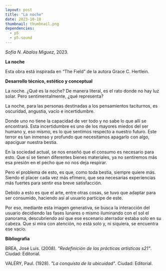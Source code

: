 ```yaml
---
layout: post
title: "La noche"
date: 2023-10-18
thumbnail: thumbnail.png
dependencies:
  - p5
  - p5.sound
---
```


<div id="div-sketch">
  <script type="text/javascript" src="sketch.js"></script>
</div>

_Sofía N. Abalos Miguez_, 2023.

**La noche**

Esta obra está inspirada en “The Field” de la autora Grace C. Hertlein.

**Desarrollo técnico, estético y conceptual**

La noche. ¿Qué es la noche? De manera literal, es el rato donde no hay luz solar. Pero sentimentalmente, ¿qué representa? 

La noche, para las personas destinadas a los pensamientos taciturnos, es oscuridad, angustia, vacío e incertidumbre.

Donde uno no tiene la capacidad de ver todo y no sabe lo que allí se encontrará. Esta incertidumbre es uno de los mayores miedos del ser humano y, eso mismo, es lo que sentimos respecto a nuestro futuro. Este terror es tan inmenso y profundo que necesitamos apagarlo con algo, apaciguar nuestra bestia. 

En la sociedad actual, se nos enseñó que el consumo es necesario para esto. Que si se tienen diferentes bienes materiales, ya no sentiremos más esa presión en el pecho que no nos deja respirar. 

Pero el problema de esto, es que, como toda bestia, siempre quiere más. Siendo el placer cada vez más efímero, que sea necesarias experiencias más fuertes para sentir esa breve satisfacción. 

Debido a esto es que el arte, entre otras cosas, se tuvo que adaptar para ser consumido, haciendo así al usuario partícipe de este.

Por eso, mediante esta imagen generativa, se busca la interacción del usuario decidiendo las fases lunares o mismo iluminando con el sol el panorama, descubriendo así que ese escenario aterrador estaba solo en su cabeza. Que si mira con atención, no está solo y, ni siquiera, se encuentra ese vacío.

**Bibliografía**

BREA,  José Luis. (2008).  _"Redefinición de las prácticas artísticas s21"_. Ciudad: Editorial.

VALÉRY, Paul. (1928).  _"La conquista de la ubicuidad"_. Ciudad: Editorial.